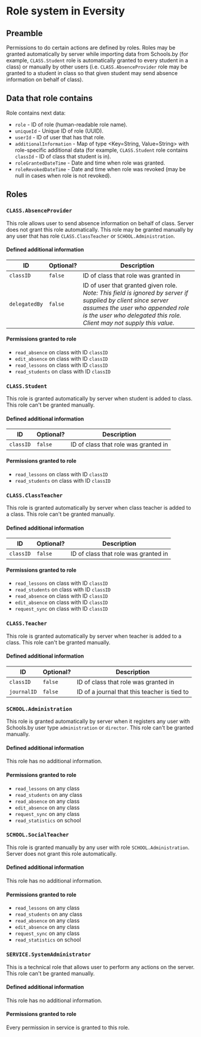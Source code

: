 # Role system in Eversity

## Preamble

Permissions to do certain actions are defined by roles. Roles may be granted automatically by server while importing
data from Schools.by (for example, `CLASS.Student` role is automatically granted to every student in a class) or
manually by other users (i.e. `CLASS.AbsenceProvider` role may be granted to a student in class so that given student
may send absence information on behalf of class).

## Data that role contains

Role contains next data:

- `role` - ID of role (human-readable role name).
- `uniqueId` - Unique ID of role (UUID).
- `userId` - ID of user that has that role.
- `additionalInformation` - Map of type <Key=String, Value=String> with role-specific additional data (for example,
  `CLASS.Student` role contains `classId` - ID of class that student is in).
- `roleGrantedDateTime` - Date and time when role was granted.
- `roleRevokedDateTime` - Date and time when role was revoked (may be null in cases when role is not revoked).

## Roles

### `CLASS.AbsenceProvider`

This role allows user to send absence information on behalf of class. Server does not grant this role automatically.
This role may be granted manually by any user that has role `CLASS.ClassTeacher` or `SCHOOL.Administration`.

#### Defined additional information

| ID            | Optional? | Description                                                                                                                                                                                                              |
|---------------|-----------|--------------------------------------------------------------------------------------------------------------------------------------------------------------------------------------------------------------------------|
| `classID`     | `false`   | ID of class that role was granted in                                                                                                                                                                                     |
| `delegatedBy` | `false`   | ID of user that granted given role. _Note: This field is ignored by server if supplied by client since server assumes the user who appended role is the user who delegated this role. Client may not supply this value._ |

#### Permissions granted to role

- `read_absence` on class with ID `classID`
- `edit_absence` on class with ID `classID`
- `read_lessons` on class with ID `classID`
- `read_students` on class with ID `classID`

### `CLASS.Student`

This role is granted automatically by server when student is added to class. This role can't be granted manually.

#### Defined additional information

| ID          | Optional? | Description                                          |
|-------------|-----------|------------------------------------------------------|
| `classID`   | `false`   | ID of class that role was granted in                 |

#### Permissions granted to role

- `read_lessons` on class with ID `classID`
- `read_students` on class with ID `classID`

### `CLASS.ClassTeacher`

This role is granted automatically by server when class teacher is added to a class. This role can't be granted
manually.

#### Defined additional information

| ID          | Optional? | Description                                          |
|-------------|-----------|------------------------------------------------------|
| `classID`   | `false`   | ID of class that role was granted in                 |

#### Permissions granted to role

- `read_lessons` on class with ID `classID`
- `read_students` on class with ID `classID`
- `read_absence` on class with ID `classID`
- `edit_absence` on class with ID `classID`
- `request_sync` on class with ID `classID`

### `CLASS.Teacher`

This role is granted automatically by server when teacher is added to a class. This role can't be granted manually.

#### Defined additional information

| ID          | Optional? | Description                                  |
|-------------|-----------|----------------------------------------------|
| `classID`   | `false`   | ID of class that role was granted in         |
| `journalID` | `false`   | ID of a journal that this teacher is tied to |

### `SCHOOL.Administration`

This role is granted automatically by server when it registers any user with Schools.by user type `administration`
or `director`. This role can't be granted manually.

#### Defined additional information

This role has no additional information.

#### Permissions granted to role

- `read_lessons` on any class
- `read_students` on any class
- `read_absence` on any class
- `edit_absence` on any class
- `request_sync` on any class
- `read_statistics` on school

### `SCHOOL.SocialTeacher`

This role is granted manually by any user with role `SCHOOL.Administration`. Server does not grant this role
automatically.

#### Defined additional information

This role has no additional information.

#### Permissions granted to role

- `read_lessons` on any class
- `read_students` on any class
- `read_absence` on any class
- `edit_absence` on any class
- `request_sync` on any class
- `read_statistics` on school

### `SERVICE.SystemAdministrator`

This is a technical role that allows user to perform any actions on the server. This role can't be granted manually.

#### Defined additional information

This role has no additional information.

#### Permissions granted to role

Every permission in service is granted to this role.
